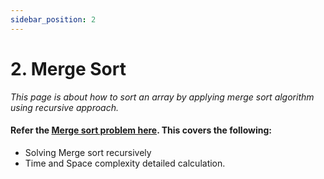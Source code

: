 ```yaml
---
sidebar_position: 2
---
```


# 2. Merge Sort

_This page is about how to sort an array by applying merge sort algorithm using recursive approach._

#### Refer the [Merge sort problem here](/docs/recursion/problems/merge_sort). This covers the following:

- Solving Merge sort recursively
- Time and Space complexity detailed calculation.

